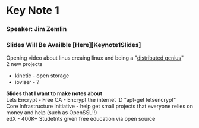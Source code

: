 # Key Note 1
### Speaker: Jim Zemlin
### Slides Will Be Availble [Here][Keynote1Slides]

Opening video about linus creaing linux and being a "[distributed genius][distributedgeniusvideo]"  
2 new projects  
* kinetic - open storage  
* ioviser - ?  

__Slides that I want to make notes about__  
Lets Encrypt - Free CA - Encrypt the internet :D "apt-get letsencrypt"  
Core Infrastructure Initiative - help get small projects that everyone relies on money and help (such as OpenSSL!!)  
edX - 400K+ Studetnts given free education via open source  


[distributedgeniusvideo]: 
[Keynotes1Slides]: 
